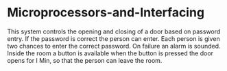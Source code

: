 # Microprocessors-and-Interfacing
This system controls the opening and closing of a door based on password entry. If the 
password is correct the person can enter. Each person is given two chances to enter the correct password. 
On failure an alarm is sounded. Inside the room a button is available when the button is pressed the door 
opens for I Min, so that the person can leave the room.

